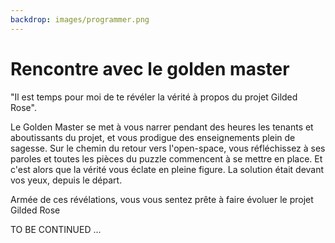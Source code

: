 ```yaml
---
backdrop: images/programmer.png
---
```


# Rencontre avec le golden master

"Il est temps pour moi de te révéler la vérité à propos du projet Gilded Rose".

Le  Golden Master se met à vous narrer pendant des heures les tenants et aboutissants du projet, et vous prodigue des enseignements plein de sagesse.
Sur le chemin du retour vers l'open-space, vous réfléchissez à ses paroles et toutes les pièces du puzzle commencent à se mettre en place. Et c'est alors que la vérité vous éclate en pleine figure. La solution était devant vos yeux, depuis le départ.

Armée de ces révélations, vous vous sentez prête à faire évoluer le projet Gilded Rose

TO BE CONTINUED ...

<Page url="/" instructions="" action="Restart" condition="none" />
